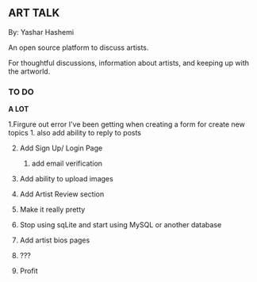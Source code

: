 ## ART TALK ## 

By: Yashar Hashemi 

An open source platform to discuss artists. 

For thoughtful discussions, information about artists, and keeping up with the artworld. 

### TO DO ### 

__A LOT__

1.Firgure out error I've been getting when creating a form for create new topics 
	1. also add ability to reply to posts

2. Add Sign Up/ Login Page
	1. add email verification

3. Add ability to upload images

4. Add Artist Review section

5. Make it really pretty

6. Stop using sqLite and start using MySQL or another database

7. Add artist bios pages 

8. ???

9. Profit
